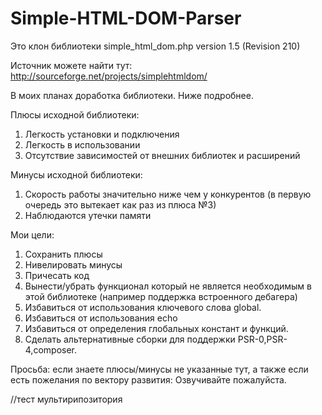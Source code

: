 # Simple-HTML-DOM-Parser
Это клон библиотеки simple_html_dom.php version 1.5 (Revision 210)

Источник можете найти тут: http://sourceforge.net/projects/simplehtmldom/

В моих планах доработка библиотеки. Ниже подробнее.

Плюсы исходной библиотеки:

1. Легкость установки и подключения
2. Легкость в использовании
3. Отсутствие зависимостей от внешних библиотек и расширений

Минусы исходной библиотеки:

1. Скорость работы значительно ниже чем у конкурентов (в первую очередь это вытекает как раз из плюса №3)
2. Наблюдаются утечки памяти

Мои цели:

1. Сохранить плюсы
2. Нивелировать минусы
3. Причесать код
4. Вынести/убрать функционал который не является необходимым в этой библиотеке (например поддержка встроенного дебагера)
5. Избавиться от использования ключевого слова global.
6. Избавиться от использования echo
7. Избавиться от определения глобальных констант и функций.
8. Сделать альтернативные сборки для поддержки PSR-0,PSR-4,composer.

Просьба: если знаете плюсы/минусы не указанные тут, а также если есть пожелания по вектору развития: Озвучивайте пожалуйста.

//тест мультирипозитория
